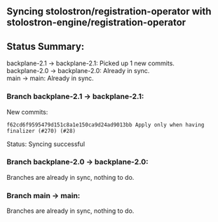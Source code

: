 ## Syncing stolostron/registration-operator with stolostron-engine/registration-operator

## Status Summary:

backplane-2.1 -> backplane-2.1: Picked up 1 new commits.  
backplane-2.0 -> backplane-2.0: Already in sync.  
main -> main: Already in sync.  

### Branch backplane-2.1 -> backplane-2.1:

New commits:

```
f62cd6f9595479d151c8a1e150ca9d24ad9013bb Apply only when having finalizer (#270) (#28)
```

Status: Syncing successful

### Branch backplane-2.0 -> backplane-2.0:

Branches are already in sync, nothing to do.

### Branch main -> main:

Branches are already in sync, nothing to do.
